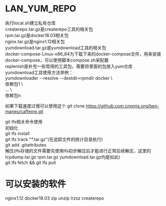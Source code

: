 # LAN_YUM_REPO 
执行local.sh建立私有仓库  
createrepo.tar.gz是createrepo工具的相关包   
rpm.tar.gz是docker18.03相关包   
nginx.tar.gz是nginx1.12相关包   
yumdownload.tar.gz是yumdownload工具的相关包   
docker-compose-Linux-x86_64为下载下来的docker-compose文件，用来安装docker-compose，可以使用脚本compose.sh来配置   
replenish是补充一些常用的工具包，需要将里面的包放入yum仓库  
yumdownload工具使用方法举例：  
yumdownloader --resolve --destdir=rpmdir docker \  
依赖包1 \  
... \  
依赖包n   

如果下载速度过慢可以使用这个 git clone https://github.com.cnpmjs.org/ben-manes/caffeine.git   


git lfs相关命令使用  
初始化   
git lfs install   
git lfs track "*.tar.gz"(在追踪文件的统计目录执行)   
git add .gitattributes   
解压(lfs存储的文件需要先使用lfs初步解压后才能进行正常后续解压，这里的tcpdump.tar.gz rpm.tar.gz yumdownload.tar.gz均是如此)  
git lfs fetch && git lfs pull

# 可以安装的软件
nginx1.12 docker18.03 zip unzip lrzsz createrepo 
